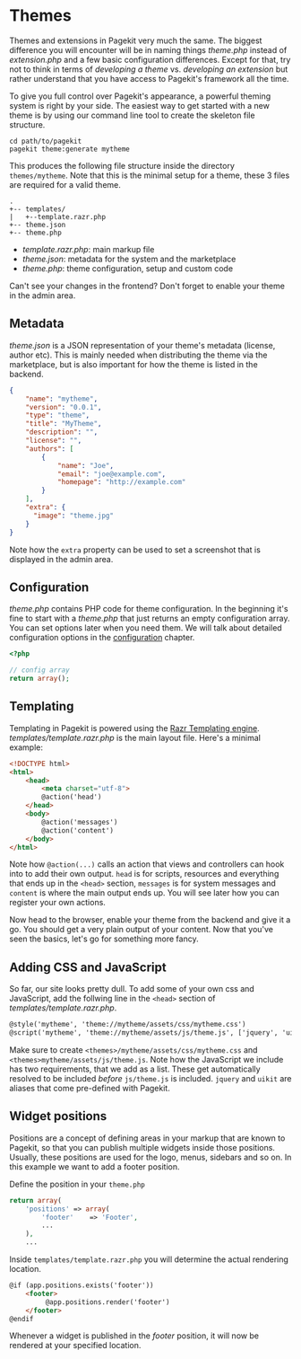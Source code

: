 # Themes

Themes and extensions in Pagekit very much the same. The biggest difference
you will encounter will be in naming things *theme.php* instead of
*extension.php* and a few basic configuration differences. Except for that, try
not to think in terms of *developing a theme* vs. *developing an extension* but
rather understand that you have access to Pagekit's framework all the time.

To give you full control over Pagekit's appearance, a powerful theming system is
right by your side. The easiest way to get started with a new theme is by using
our command line tool to create the skeleton file structure.

```
cd path/to/pagekit
pagekit theme:generate mytheme
```

This produces the following file structure inside the directory `themes/mytheme`. Note that this is the minimal setup for a theme, these 3 files are required for a valid theme.

```
.
+-- templates/
|   +--template.razr.php
+-- theme.json
+-- theme.php
```

- *template.razr.php*: main markup file
- *theme.json*: metadata for the system and the marketplace
- *theme.php*: theme configuration, setup and custom code

Can't see your changes in the frontend? Don't forget to enable your theme in the admin area.

## Metadata

*theme.json* is a JSON representation of your theme's metadata (license, author etc). This is mainly needed when distributing the theme via the marketplace, but is also important for how the theme is listed in the backend.

```json
{
    "name": "mytheme",
    "version": "0.0.1",
    "type": "theme",
    "title": "MyTheme",
    "description": "",
    "license": "",
    "authors": [
        {
            "name": "Joe",
            "email": "joe@example.com",
            "homepage": "http://example.com"
        }
    ],
    "extra": {
      "image": "theme.jpg"
    }
}
```

Note how the `extra` property can be used to set a screenshot that is displayed in the admin area.

## Configuration

*theme.php* contains PHP code for theme configuration. In the beginning it's fine to start with a *theme.php* that just returns an empty configuration array. You can set options later when you need them. We will talk about detailed configuration options in the [configuration](configuration.md) chapter.

```php
<?php

// config array
return array();
```

## Templating

Templating in Pagekit is powered using the [Razr Templating engine](https://github.com/pagekit/razr). *templates/template.razr.php* is the main layout file. Here's a minimal example:

```html
<!DOCTYPE html>
<html>
    <head>
        <meta charset="utf-8">
        @action('head')
    </head>
    <body>
        @action('messages')
        @action('content')
    </body>
</html>
```

Note how `@action(...)` calls an action that views and controllers can hook into to add their own output. `head` is for scripts, resources and everything that ends up in the `<head>` section, `messages` is for system messages and `content` is where the main output ends up. You will see later how you can register your own actions.

Now head to the browser, enable your theme from the backend and give it a go. You should get a very plain output of your content. Now that you've seen the basics, let's go for something more fancy.

## Adding CSS and JavaScript

So far, our site looks pretty dull. To add some of your own css and JavaScript, add the follwing line in the `<head>` section of *templates/template.razr.php*.

```html
@style('mytheme', 'theme://mytheme/assets/css/mytheme.css')
@script('mytheme', 'theme://mytheme/assets/js/theme.js', ['jquery', 'uikit'])
```

Make sure to create `<themes>/mytheme/assets/css/mytheme.css` and `<themes>mytheme/assets/js/theme.js`.
Note how the JavaScript we include has two requirements, that we add as a list. These get automatically
resolved to be included *before* `js/theme.js` is included. `jquery` and `uikit` are aliases that
come pre-defined with Pagekit.

## Widget positions

Positions are a concept of defining areas in your markup that are known to Pagekit, so that you can publish multiple widgets inside those positions. Usually, these positions are used for the logo, menus, sidebars and so on. In this example we want to add a footer position.

Define the position in your `theme.php`

```php
return array(
    'positions' => array(
        'footer'    => 'Footer',
        ...
    ),
    ...
```

Inside `templates/template.razr.php` you will determine the actual rendering location.

```html
@if (app.positions.exists('footer'))
    <footer>
         @app.positions.render('footer')
    </footer>
@endif
```

Whenever a widget is published in the *footer* position, it will now be rendered at your specified location.
